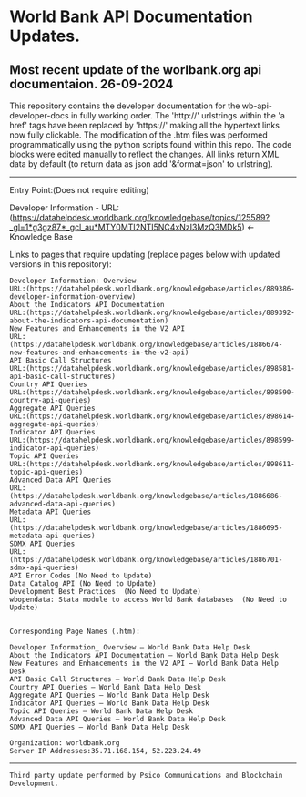 # World Bank API Documentation Updates.
Most recent update of the worlbank.org api documentaion.
26-09-2024
--------------------------------------------------------------------------------------------------
This repository contains the developer documentation for the wb-api-developer-docs in fully working order.
The 'http://' urlstrings within the 'a href' tags have been replaced by 'https://' making all
the hypertext links now fully clickable.
The modification of the .htm files was performed programmatically using the python scripts found
within this repo.
The code blocks were edited manually to reflect the changes.
All links return XML data by default (to return data as json add '&format=json' to urlstring).

---------------------------------------------------------------------------------------------------

Entry Point:(Does not require editing)
                                             
Developer Information - URL: (https://datahelpdesk.worldbank.org/knowledgebase/topics/125589?_gl=1*g3gz87*_gcl_au*MTY0MTI2NTI5NC4xNzI3MzQ3MDk5)
← Knowledge Base

Links to pages that require updating (replace pages below with updated versions in this repository):

    Developer Information: Overview 
	URL:(https://datahelpdesk.worldbank.org/knowledgebase/articles/889386-developer-information-overview)
    About the Indicators API Documentation 
	URL:(https://datahelpdesk.worldbank.org/knowledgebase/articles/889392-about-the-indicators-api-documentation)
    New Features and Enhancements in the V2 API 
	URL:(https://datahelpdesk.worldbank.org/knowledgebase/articles/1886674-new-features-and-enhancements-in-the-v2-api)
    API Basic Call Structures 
	URL:(https://datahelpdesk.worldbank.org/knowledgebase/articles/898581-api-basic-call-structures)
    Country API Queries
	URL:(https://datahelpdesk.worldbank.org/knowledgebase/articles/898590-country-api-queries)
    Aggregate API Queries
	URL:(https://datahelpdesk.worldbank.org/knowledgebase/articles/898614-aggregate-api-queries)
    Indicator API Queries
	URL:(https://datahelpdesk.worldbank.org/knowledgebase/articles/898599-indicator-api-queries)
    Topic API Queries
	URL:(https://datahelpdesk.worldbank.org/knowledgebase/articles/898611-topic-api-queries)
    Advanced Data API Queries
	URL:(https://datahelpdesk.worldbank.org/knowledgebase/articles/1886686-advanced-data-api-queries)
    Metadata API Queries
	URL:(https://datahelpdesk.worldbank.org/knowledgebase/articles/1886695-metadata-api-queries)
    SDMX API Queries
	URL:(https://datahelpdesk.worldbank.org/knowledgebase/articles/1886701-sdmx-api-queries)
    API Error Codes (No Need to Update)
    Data Catalog API (No Need to Update)
    Development Best Practices  (No Need to Update)
    wbopendata: Stata module to access World Bank databases  (No Need to Update)
	
	
	Corresponding Page Names (.htm):
	
	Developer Information_ Overview – World Bank Data Help Desk
	About the Indicators API Documentation – World Bank Data Help Desk
	New Features and Enhancements in the V2 API – World Bank Data Help Desk
	API Basic Call Structures – World Bank Data Help Desk
    Country API Queries – World Bank Data Help Desk
    Aggregate API Queries – World Bank Data Help Desk
	Indicator API Queries – World Bank Data Help Desk
	Topic API Queries – World Bank Data Help Desk
	Advanced Data API Queries – World Bank Data Help Desk
	SDMX API Queries – World Bank Data Help Desk
	
	Organization: worldbank.org
	Server IP Addresses:35.71.168.154, 52.223.24.49
--------------------------------------------------------------------------------------------------------
	   
	Third party update performed by Psico Communications and Blockchain Development.
       
